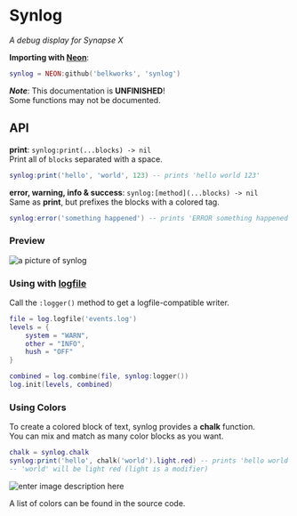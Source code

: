 
# Synlog
*A debug display for Synapse X*

**Importing with [Neon](https://github.com/Belkworks/NEON)**:
```lua
synlog = NEON:github('belkworks', 'synlog')
```

***Note***: This documentation is **UNFINISHED**!  
Some functions may not be documented.  

## API

**print**: `synlog:print(...blocks) -> nil`  
Print all of `blocks` separated with a space.
```lua
synlog:print('hello', 'world', 123) -- prints 'hello world 123'
```

**error, warning, info & success**: `synlog:[method](...blocks) -> nil`  
Same as **print**, but prefixes the blocks with a colored tag.
```lua
synlog:error('something happened') -- prints 'ERROR something happened'
```

### Preview
![a picture of synlog](https://i.imgur.com/Il3gYUq.png)
### Using with [logfile](https://github.com/Belkworks/logfile)

Call the `:logger()` method to get a logfile-compatible writer.
```lua
file = log.logfile('events.log')
levels = {
    system = "WARN",
    other = "INFO",
    hush = "OFF"
}

combined = log.combine(file, synlog:logger())
log.init(levels, combined)
```

### Using Colors

To create a colored block of text, synlog provides a **chalk** function.  
You can mix and match as many color blocks as you want.
```lua
chalk = synlog.chalk
synlog:print('hello', chalk('world').light.red) -- prints 'hello world'
-- 'world' will be light red (light is a modifier)
```
![enter image description here](https://i.imgur.com/eo6Bo9r.png)

A list of colors can be found in the source code.
